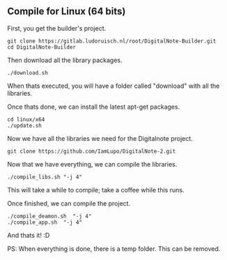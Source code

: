 ## Compile for Linux (64 bits)

First, you get the builder's project.

	git clone https://gitlab.ludoruisch.nl/root/DigitalNote-Builder.git
	cd DigitalNote-Builder

Then download all the library packages.

	./download.sh

When thats executed, you will have a folder called "download" with all the libraries.

Once thats done, we can install the latest apt-get packages.

	cd linux/x64
	./update.sh

Now we have all the libraries we need for the Digitalnote project.

	git clone https://github.com/IamLupo/DigitalNote-2.git

Now that we have everything, we can compile the libraries.

	./compile_libs.sh "-j 4"

This will take a while to compile; take a coffee while this runs.

Once finished, we can compile the project.

	./compile_deamon.sh  "-j 4"
	./compile_app.sh  "-j 4"

And thats it! :D

PS: When everything is done, there is a temp folder. This can be removed.
